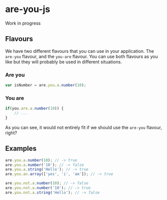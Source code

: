 # are-you-js

Work in progress

## Flavours

We have two different flavours that you can use in your application. The ```are-you``` flavour, and the ```you-are``` flavour.
You can use both flavours as you like but they will probably be used in different situations.

### Are you
```JavaScript
var isNumber = are.you.a.number(10);
```

### You are
```JavaScript
if(you.are.a.number(10)) {
    // ...
}
```

As you can see, it would not entirely fit if we should use the ```are-you``` flavour, right?

## Examples

```JavaScript
are.you.a.number(10); // -> true
are.you.a.number('10'); // -> false
are.you.a.string('Hello'); // -> true
are.you.an.array(['yes', 'i', 'am']); // -> true
```

```JavaScript
are.you.not.a.number(10); // -> false
are.you.not.a.number('10'); // -> true
are.you.not.a.string('Hello'); // -> false
```
